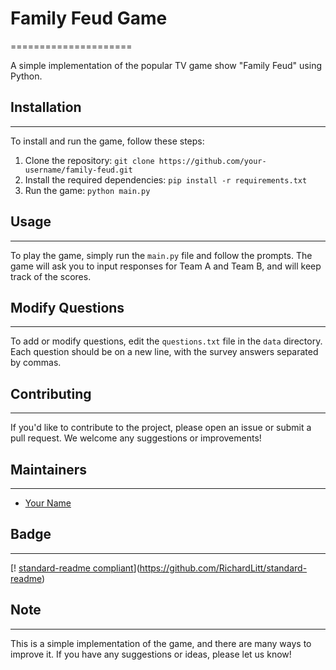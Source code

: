 # Family Feud Game
=====================

A simple implementation of the popular TV game show "Family Feud" using Python.

## Installation
---------------

To install and run the game, follow these steps:

1. Clone the repository: `git clone https://github.com/your-username/family-feud.git`
2. Install the required dependencies: `pip install -r requirements.txt`
3. Run the game: `python main.py`

## Usage
-----

To play the game, simply run the `main.py` file and follow the prompts. The game will ask you to input responses for Team A and Team B, and will keep track of the scores.

## Modify Questions
-----------------

To add or modify questions, edit the `questions.txt` file in the `data` directory. Each question should be on a new line, with the survey answers separated by commas.

## Contributing
--------------

If you'd like to contribute to the project, please open an issue or submit a pull request. We welcome any suggestions or improvements!

## Maintainers
-------------

* [Your Name](https://github.com/your-username)

## Badge
------

[! [standard-readme compliant](https://img.shields.io/badge/readme%20style-standard-brightgreen.svg?style=flat-square)](https://github.com/RichardLitt/standard-readme)

## Note
-----

This is a simple implementation of the game, and there are many ways to improve it. If you have any suggestions or ideas, please let us know!
